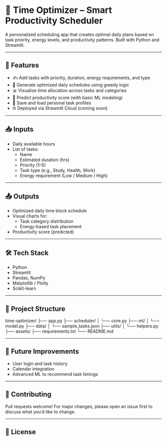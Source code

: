 # 🧠 Time Optimizer – Smart Productivity Scheduler

A personalized scheduling app that creates optimal daily plans based on task priority, energy levels, and productivity patterns. Built with Python and Streamlit.

---

## 🚀 Features

- ✍️ Add tasks with priority, duration, energy requirements, and type
- 📅 Generate optimized daily schedules using greedy logic
- 📊 Visualize time allocation across tasks and categories
- 🤖 Predict productivity score (with basic ML modeling)
- 📂 Save and load personal task profiles
- 🌐 Deployed via Streamlit Cloud (coming soon)

---

## 📥 Inputs

- Daily available hours
- List of tasks:
  - Name
  - Estimated duration (hrs)
  - Priority (1–5)
  - Task type (e.g., Study, Health, Work)
  - Energy requirement (Low / Medium / High)

---

## 📤 Outputs

- Optimized daily time block schedule
- Visual charts for:
  - Task category distribution
  - Energy-based task placement
- Productivity score (predicted)

---

## 🛠️ Tech Stack

- Python
- Streamlit
- Pandas, NumPy
- Matplotlib / Plotly
- Scikit-learn

---

## 📁 Project Structure

time-optimizer/
├── app.py
├── scheduler/
│ └── core.py
├── ml/
│ └── model.py
├── data/
│ └── sample_tasks.json
├── utils/
│ └── helpers.py
├── assets/
├── requirements.txt
└── README.md


---

## 🔮 Future Improvements

- User login and task history
- Calendar integration
- Advanced ML to recommend task timings

---

## 🤝 Contributing

Pull requests welcome! For major changes, please open an issue first to discuss what you’d like to change.

---

## 📜 License


